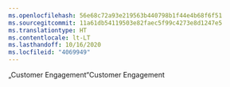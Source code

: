 ```yaml
---
ms.openlocfilehash: 56e68c72a93e219563b440798b1f44e4b68f6f51
ms.sourcegitcommit: 11a61db54119503e82faec5f99c4273e8d1247e5
ms.translationtype: HT
ms.contentlocale: lt-LT
ms.lasthandoff: 10/16/2020
ms.locfileid: "4069949"
---
```

<span data-ttu-id="1ff08-101">„Customer Engagement“</span><span class="sxs-lookup"><span data-stu-id="1ff08-101">Customer Engagement</span></span>
